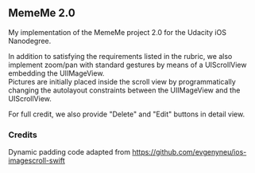 ## MemeMe 2.0

My implementation of the MemeMe project 2.0 for the Udacity iOS Nanodegree.

In addition to satisfying the requirements listed in the rubric, we also implement 
zoom/pan with standard gestures by means of a UIScrollView embedding the UIIMageView.  
Pictures are initially placed inside the scroll view by programmatically changing the 
autolayout constraints between the UIIMageView and the UIScrollView.

For full credit, we also provide "Delete" and "Edit" buttons in detail view.

### Credits
Dynamic padding code adapted from https://github.com/evgenyneu/ios-imagescroll-swift
